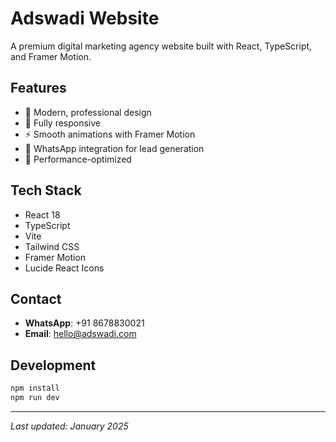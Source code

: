 # Adswadi Website

A premium digital marketing agency website built with React, TypeScript, and Framer Motion.

## Features

- 🎨 Modern, professional design
- 📱 Fully responsive
- ⚡ Smooth animations with Framer Motion
- 💬 WhatsApp integration for lead generation
- 🎯 Performance-optimized

## Tech Stack

- React 18
- TypeScript
- Vite
- Tailwind CSS
- Framer Motion
- Lucide React Icons

## Contact

- **WhatsApp**: +91 8678830021
- **Email**: hello@adswadi.com

## Development

```bash
npm install
npm run dev
```

---

*Last updated: January 2025*
